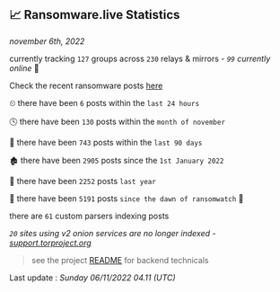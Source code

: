 
## 📈 Ransomware.live Statistics
_november 6th, 2022_

currently tracking `127` groups across `230` relays & mirrors - _`99` currently online_ 📡

Check the recent ransomware posts [here](https://www.ransomware.live/#/recentposts)


⏲ there have been `6` posts within the `last 24 hours`

🕓 there have been `130` posts within the `month of november`

📅 there have been `743` posts within the `last 90 days`

🏚 there have been `2905` posts since the `1st January 2022`

🚀 there have been `2252` posts `last year`

🦕 there have been `5191` posts `since the dawn of ransomwatch` 🐣

there are `61` custom parsers indexing posts

_`20` sites using v2 onion services are no longer indexed - [support.torproject.org](https://support.torproject.org/onionservices/v2-deprecation/)_

> see the project [README](https://github.com/jmousqueton/ransomwatch#readme) for backend technicals



Last update : _Sunday 06/11/2022 04.11 (UTC)_

